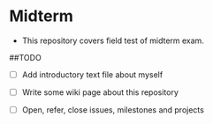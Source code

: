 Midterm
======

* This repository covers field test of midterm exam.


##TODO


* [ ] Add introductory text file about myself

* [ ] Write some wiki page about this repository 

* [ ] Open, refer, close issues, milestones and projects 
